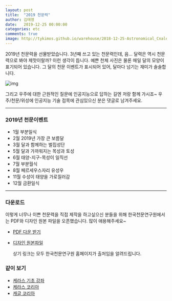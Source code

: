 ```yaml
---
layout: post
title:  "2019 천문력"
author: 김태영
date:   2019-12-25 00:00:00
categories: etc
comments: true
image: http://tykimos.github.io/warehouse/2018-12-25-Astronomical_Cnalender_2019_title.jpg
---
```


2019년 천문력을 선물받았습니다. 3년째 쓰고 있는 천문력인데, 음... 달력은 역시 천문력으로 봐야 제맛이랄까? 이런 생각이 듭니다. 예쁜 천체 사진은 물론 매일 달의 모양이 표기되어 있습니다. 그 달의 천문 이벤트가 표시되어 있어, 달마다 넘기는 재미가 솔솔합니다. 

![img](http://tykimos.github.io/warehouse/2018-12-25-Astronomical_Cnalender_2019_title.jpg)

그리고 우주에 대한 근원적인 질문에 인공지능으로 답하는 길엔 저랑 함께 가시죠~ 우주/천문/위성에 인공지능 기술 접목에 관심있으신 분은 댓글로 남겨주세요.

---
### 2019년 천문이벤트

* 1월 부분일식
* 2월 2019년 가장 큰 보름달
* 3월 달과 함께하는 벌집성단
* 5월 달과 가까워지는 목성과 토성
* 6월 태양-지구-목성이 일직선
* 7월 부분월식
* 8월 페르세우스자리 유성우
* 11월 수성이 태양을 가로질러감
* 12월 금환일식

---
### 다운로드

이렇게 너무나 이쁜 천문력을 직접 제작을 하고싶으신 분들을 위해 한국천문연구원에서는 PDF와 디자인 원본 파일을 오픈했습니다. 많이 애용해주세요~

* [PDF 다운 받기](https://www.kasi.re.kr/resources/htmlconverter_skin/doc.html?fn=1544698973289_1.pdf&rs=/file/htmlconverter_preview)
* [디자인 원본파일](https://www.kasi.re.kr/kor/publication/post/notice/10751)

    상기 링크는 모두 한국천문연구원 홈페이지가 출처임을 알려드립니다.
    
### 같이 보기

* [케라스 기초 강좌](https://tykimos.github.io/lecture/)
* [케라스 코리아](https://www.facebook.com/groups/KerasKorea/)
* [캐글 코리아](https://www.facebook.com/groups/KaggleKoreaOpenGroup/)